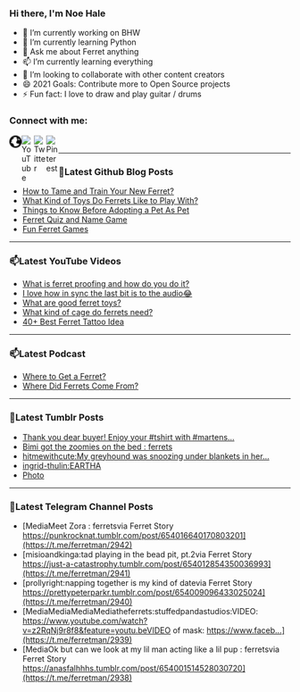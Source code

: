 ### Hi there, I'm Noe Hale

- 🔭 I’m currently working on BHW
- 🌱 I’m currently learning Python
- 💬 Ask me about Ferret anything
- 📫 I’m currently learning everything
- 🔭 I’m looking to collaborate with other content creators
- 😄 2021 Goals: Contribute more to Open Source projects
- ⚡ Fun fact: I love to draw and play guitar / drums

### Connect with me:

[<img align="left" alt="ferretvoice.com" width="22px" src="https://raw.githubusercontent.com/iconic/open-iconic/master/svg/globe.svg" />](https://ferretvoice.com)
[<img align="left" alt="YouTube" width="22px" src="https://cdn.jsdelivr.net/npm/simple-icons@v3/icons/youtube.svg" />](https://www.youtube.com/channel/UCk665XTfaMLVwFVWUmgnDiw)
[<img align="left" alt="Twitter" width="22px" src="https://cdn.jsdelivr.net/npm/simple-icons@v3/icons/twitter.svg" />](https://twitter.com/voiceferret)
[<img align="left" alt="Pinterest" width="22px" src="https://cdn.jsdelivr.net/npm/simple-icons@v3/icons/pinterest.svg" />](https://www.pinterest.com/voiceferret/)

<br />

---
### 🔭Latest Github Blog Posts
<!-- GITHUB:START -->
- [How to Tame and Train Your New Ferret?](http://noehale.github.io/how-to-tame-and-train-your-new-ferret/)
- [What Kind of Toys Do Ferrets Like to Play With?](http://noehale.github.io/what-kind-of-toys-do-ferrets-like-to-play-with/)
- [Things to Know Before Adopting a Pet As Pet](http://noehale.github.io/things-to-know-before-adopting-a-pet-as-pet/)
- [Ferret Quiz and Name Game](http://noehale.github.io/ferret-quiz/)
- [Fun Ferret Games](http://noehale.github.io/fun-ferret-games/)
<!-- GITHUB:END -->
---
### 📫Latest YouTube Videos

<!-- YOUTUBE:START -->
- [What is ferret proofing and how do you do it?](https://www.youtube.com/watch?v=81Syh_DJBQQ)
- [I love how in sync the last bit is to the audio😂](https://www.youtube.com/watch?v=WHBeGHwSlGY)
- [What are good ferret toys?](https://www.youtube.com/watch?v=tPxRilBzc0s)
- [What kind of cage do ferrets need?](https://www.youtube.com/watch?v=xzz6hC3sR5A)
- [40+ Best Ferret Tattoo Idea](https://www.youtube.com/watch?v=KIKqduR6Xcs)
<!-- YOUTUBE:END -->

---
### 📫Latest Podcast

<!-- PODCAST:START -->
- [Where to Get a Ferret?](https://anchor.fm/ferretvoice/episodes/Where-to-Get-a-Ferret-erurfu)
- [Where Did Ferrets Come From?](https://anchor.fm/ferretvoice/episodes/Where-Did-Ferrets-Come-From-eruq8g)
<!-- PODCAST:END -->
---
### 📝Latest Tumblr Posts

<!-- TUMBLR:START -->
- [Thank you dear buyer!
Enjoy your #tshirt with #martens...](https://come-forth-into-the-light.tumblr.com/post/654005288406548480)
- [Bimi got the zoomies on the bed : ferrets](https://come-forth-into-the-light.tumblr.com/post/653982738040389632)
- [hitmewithcute:My greyhound was snoozing under blankets in her...](https://come-forth-into-the-light.tumblr.com/post/653960023757733888)
- [ingrid-thulin:EARTHA](https://come-forth-into-the-light.tumblr.com/post/653914712451465216)
- [Photo](https://come-forth-into-the-light.tumblr.com/post/653892135573241856)
<!-- TUMBLR:END -->
---
### 📝Latest Telegram Channel Posts

<!-- TELEGRAM:START -->
- [MediaMeet Zora : ferretsvia Ferret Story https://punkrocknat.tumblr.com/post/654016640170803201](https://t.me/ferretman/2942)
- [misioandkinga:tad playing in the bead pit, pt.2via Ferret Story https://just-a-catastrophy.tumblr.com/post/654012854350036993](https://t.me/ferretman/2941)
- [prollyright:napping together is my kind of datevia Ferret Story https://prettypeterparkr.tumblr.com/post/654009096433025024](https://t.me/ferretman/2940)
- [MediaMediaMediaMediatheferrets:stuffedpandastudios:VIDEO: https://www.youtube.com/watch?v=z2RqNj9r8f8&feature=youtu.beVIDEO of mask: https://www.faceb...](https://t.me/ferretman/2939)
- [MediaOk but can we look at my lil man acting like a lil pup : ferretsvia Ferret Story https://anasfalhhhs.tumblr.com/post/654001514528030720](https://t.me/ferretman/2938)
<!-- TELEGRAM:END -->
